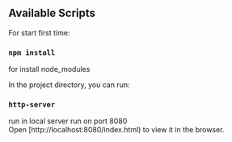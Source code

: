 ## Available Scripts

For start first time:
### `npm install`
for install node_modules <br />

In the project directory, you can run:

### `http-server`

run in local server
run on port 8080<br />
Open [http://localhost:8080/index.html) to view it in the browser.
